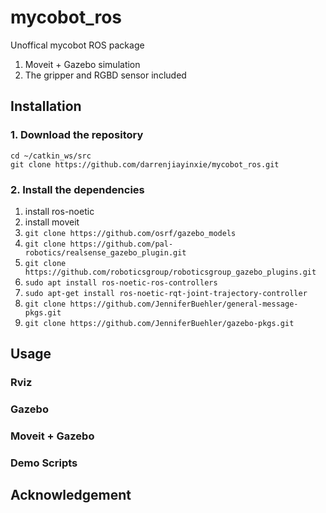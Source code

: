 # mycobot_ros
Unoffical mycobot ROS package 
1. Moveit + Gazebo simulation 
2. The gripper and RGBD sensor included
## Installation
### 1. Download the repository
`cd ~/catkin_ws/src`<br>
`git clone https://github.com/darrenjiayinxie/mycobot_ros.git`
### 2. Install the dependencies
1. install ros-noetic
2. install moveit
3. `git clone https://github.com/osrf/gazebo_models`
5. `git clone https://github.com/pal-robotics/realsense_gazebo_plugin.git`
6. `git clone https://github.com/roboticsgroup/roboticsgroup_gazebo_plugins.git`
7. `sudo apt install ros-noetic-ros-controllers`
8. `sudo apt-get install ros-noetic-rqt-joint-trajectory-controller`
9. `git clone https://github.com/JenniferBuehler/general-message-pkgs.git`
10. `git clone https://github.com/JenniferBuehler/gazebo-pkgs.git`

## Usage
### Rviz

### Gazebo

### Moveit + Gazebo

### Demo Scripts

## Acknowledgement


